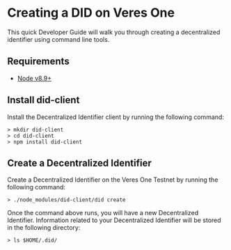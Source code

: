 # Creating a DID on Veres One

This quick Developer Guide will walk you through creating a decentralized
identifier using command line tools.

## Requirements

* [Node v8.9+](https://nodejs.org/en/download/)

## Install did-client

Install the Decentralized Identifier client by running the following command:

```
> mkdir did-client
> cd did-client
> npm install did-client
```

## Create a Decentralized Identifier

Create a Decentralized Identifier on the Veres One Testnet by running the
following command:

```
> ./node_modules/did-client/did create
```

Once the command above runs, you will have a new Decentralized Identifier.
Information related to your Decentralized Identifier will be stored in the
following directory:

```
> ls $HOME/.did/
```
